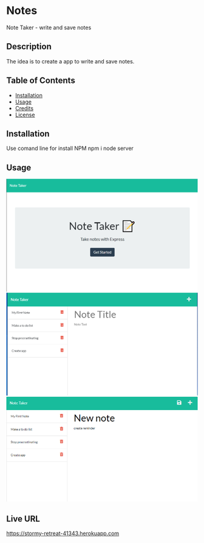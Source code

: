 # Notes
Note Taker -  write and save notes

## Description

The idea is to create a app to write and save notes.  

## Table of Contents 



- [Installation](#installation)
- [Usage](#usage)
- [Credits](#credits)
- [License](#license)


## Installation
Use comand line for install NPM 
npm i
node server

## Usage
![image](https://github.com/tallerdeldiablo/Notes/blob/main/public/images/page-0.png?raw=true)
![image](https://github.com/tallerdeldiablo/Notes/blob/main/public/images/page-1.png?raw=true)
![image](https://github.com/tallerdeldiablo/Notes/blob/main/public/images/page-2.png?raw=true)

## Live URL

https://stormy-retreat-41343.herokuapp.com
